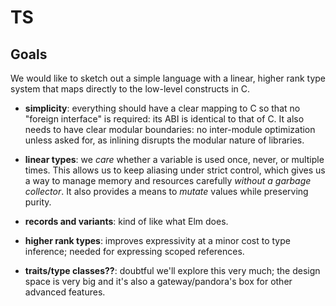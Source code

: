 # TS

## Goals

We would like to sketch out a simple language with a linear, higher rank type
system that maps directly to the low-level constructs in C.

- **simplicity**: everything should have a clear mapping to C so that no
  "foreign interface" is required: its ABI is identical to that of C.  It also
  needs to have clear modular boundaries: no inter-module optimization unless
  asked for, as inlining disrupts the modular nature of libraries.

- **linear types**: we *care* whether a variable is used once, never, or
  multiple times.  This allows us to keep aliasing under strict control, which
  gives us a way to manage memory and resources carefully *without a garbage
  collector*.  It also provides a means to *mutate* values while preserving
  purity.

- **records and variants**: kind of like what Elm does.

- **higher rank types**: improves expressivity at a minor cost to type
  inference; needed for expressing scoped references.

- **traits/type classes??**: doubtful we'll explore this very much; the design
  space is very big and it's also a gateway/pandora's box for other advanced
  features.
